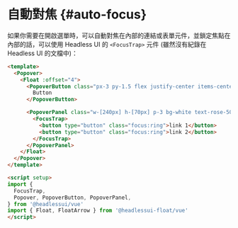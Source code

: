 # 自動對焦 {#auto-focus}

如果你需要在開啟選單時，可以自動對焦在內部的連結或表單元件，並鎖定焦點在內部的話，可以使用 Headless UI 的 `<FocusTrap>` 元件 (雖然沒有紀錄在 Headless UI 的文檔中)：

```html {9-12,20}
<template>
  <Popover>
    <Float :offset="4">
      <PopoverButton class="px-3 py-1.5 flex justify-center items-center bg-rose-50 hover:bg-rose-100 text-rose-500 rounded">
        Button
      </PopoverButton>

      <PopoverPanel class="w-[240px] h-[70px] p-3 bg-white text-rose-500 border border-gray-200 rounded-md shadow-lg focus:outline-none">
        <FocusTrap>
          <button type="button" class="focus:ring">link 1</button>
          <button type="button" class="focus:ring">link 2</button>
        </FocusTrap>
      </PopoverPanel>
    </Float>
  </Popover>
</template>

<script setup>
import {
  FocusTrap,
  Popover, PopoverButton, PopoverPanel,
} from '@headlessui/vue'
import { Float, FloatArrow } from '@headlessui-float/vue'
</script>
```
